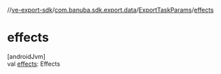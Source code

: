 //[ve-export-sdk](../../../index.md)/[com.banuba.sdk.export.data](../index.md)/[ExportTaskParams](index.md)/[effects](effects.md)

# effects

[androidJvm]\
val [effects](effects.md): Effects
